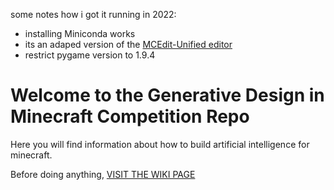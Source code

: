 some notes how i got it running in 2022:
- installing Miniconda works
- its an adaped version of the [MCEdit-Unified editor](https://github.com/Podshot/MCEdit-Unified)
- restrict pygame version to 1.9.4


# Welcome to the Generative Design in Minecraft Competition Repo
Here you will find information about how to build artificial intelligence for minecraft.

Before doing anything, [VISIT THE WIKI PAGE](http://github.com/mcgreentn/MCAI/wiki)

